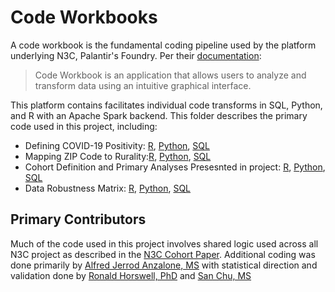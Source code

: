 # Code Workbooks
A code workbook is the fundamental coding pipeline used by the platform underlying N3C, Palantir's Foundry. Per their [documentation](https://unite.nih.gov/workspace/documentation/product/code-workbook/overview):

>Code Workbook is an application that allows users to analyze and transform data using an intuitive graphical interface.

This platform contains facilitates individual code transforms in SQL, Python, and R with an Apache Spark backend. This folder describes the primary code used in this project, including: 

 - Defining COVID-19 Positivity: [R](), [Python](), [SQL]()
 - Mapping ZIP Code to Rurality:[R](), [Python](), [SQL]()
 - Cohort Definition and Primary Analyses Presesnted in project: [R](), [Python](), [SQL]()
 - Data Robustness Matrix: [R](), [Python](), [SQL]()

## Primary Contributors
Much of the code used in this project involves shared logic used across all N3C project as described in the [N3C Cohort Paper](https://www.medrxiv.org/content/10.1101/2021.01.12.21249511v3.full-text). Additional coding was done primarily by 
[Alfred Jerrod Anzalone, MS](https://www.unmc.edu/bmi/current-students/student-bios/anzalone-jerrod-bio.html) with statistical direction and validation done by [Ronald Horswell, PhD](https://lbrn.t-bio.info/our_team/dr-ronald-horswell/) and [San Chu, MS](https://www.linkedin.com/in/san-chu-17a6a359)
